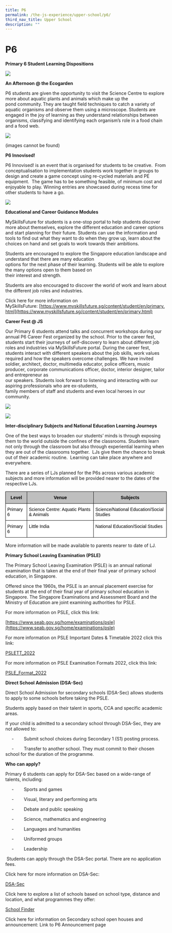 ```yaml
---
title: P6
permalink: /the-js-experience/upper-school/p6/
third_nav_title: Upper School
description: ""
---
```

# **P6**

**Primary 6 Student Learning Dispositions**

![](/images/13.png)

**An Afternoon @ the Ecogarden**

P6 students are given the opportunity to visit the Science Centre to explore more about aquatic plants and animals which make up the  
pond community. They are taught field techniques to catch a variety of aquatic organisms and observe them using  a microscope. Students are engaged in the joy of learning as they understand relationships between organisms, classifying and  identifying each organism’s role in a food chain and a food web.

![](/images/14.jpg)

(images cannot be found)

**P6 Innovised!**  

P6 Innovised! is an event that is organised for students to be creative.  From conceptualisation to implementation students work together in groups to design and create a game concept using re-cycled materials and PE equipment.  The game has to be something feasible, of minimum cost and enjoyable to play. Winning entries are showcased during recess time for other students to have a go.

![](/images/18.jpg)

**Educational and Career Guidance Modules**

MySkillsFuture for students is a one-stop portal to help students discover more about themselves, explore the  different education and career options and start planning for their future. Students can use the information and tools to find out what they want to do when they grow up, learn about the choices on hand and set goals to work towards their ambitions.

Students are encouraged to explore the Singapore education landscape and understand that there are many education  
options for the next phase of their learning. Students will be able to explore the many options open to them based on  
their interest and strength.

Students are also encouraged to discover the world of work and learn about the different job roles and industries.

Click here for more information on MySkillsFuture: [https://www.myskillsfuture.sg/content/student/en/primary.html](https://www.myskillsfuture.sg/content/student/en/primary.html)

**Career Fest @ JS**

Our Primary 6 students attend talks and concurrent workshops during our annual P6 Career Fest organized by the school. Prior to the career fest, students start their journeys of self-discovery to learn about different job roles and industries via MySkillsFuture portal. During the career fest, students interact with different speakers about the job skills, work values required and how the speakers overcome challenges. We have invited soldier, architect, doctor, multimedia educator, police officers, music producer, corporate communications officer, doctor, interior designer, tailor and entrepreneur as  
our speakers. Students look forward to listening and interacting with our aspiring professionals who are ex-students,  
family members of staff and students and even local heroes in our community.

![](/images/19.jpg)

![](/images/20.jpg)

**Inter-disciplinary Subjects and National Education Learning Journeys**

One of the best ways to broaden our students’ minds is through exposing them to the world outside the confines of the classrooms. Students learn not only through the classroom but also through experiential learning when they are out of the classrooms together.  LJs give them the chance to break out of their academic routine.  Learning can take place anywhere and everywhere.

There are a series of LJs planned for the P6s across various academic subjects and more information will be provided nearer to the dates of the respective LJs.



<table style="border-collapse:collapse;border-spacing:0" class="tg"><thead><tr><th style="background-color:#BFBFBF;border-color:#000000;border-style:solid;border-width:1px;color:#000000;font-family:Arial, sans-serif;font-size:14px;font-weight:bold;overflow:hidden;padding:10px 5px;text-align:center;vertical-align:top;word-break:normal">Level</th><th style="background-color:#BFBFBF;border-color:#000000;border-style:solid;border-width:1px;color:#000000;font-family:Arial, sans-serif;font-size:14px;font-weight:bold;overflow:hidden;padding:10px 5px;text-align:center;vertical-align:top;word-break:normal">Venue</th><th style="background-color:#BFBFBF;border-color:#000000;border-style:solid;border-width:1px;color:#000000;font-family:Arial, sans-serif;font-size:14px;font-weight:bold;overflow:hidden;padding:10px 5px;text-align:center;vertical-align:top;word-break:normal">Subjects</th></tr></thead><tbody><tr><td style="background-color:#FFF;border-color:#000000;border-style:solid;border-width:1px;color:#000000;font-family:Arial, sans-serif;font-size:14px;overflow:hidden;padding:10px 5px;text-align:left;vertical-align:top;word-break:normal">Primary 6</td><td style="background-color:#FFF;border-color:#000000;border-style:solid;border-width:1px;color:#000000;font-family:Arial, sans-serif;font-size:14px;overflow:hidden;padding:10px 5px;text-align:left;vertical-align:top;word-break:normal">Science Centre: Aquatic Plants &amp; Animals</td><td style="background-color:#FFF;border-color:#000000;border-style:solid;border-width:1px;color:#000000;font-family:Arial, sans-serif;font-size:14px;overflow:hidden;padding:10px 5px;text-align:left;vertical-align:top;word-break:normal">Science/National Education/Social Studies</td></tr><tr><td style="background-color:#FFF;border-color:#000000;border-style:solid;border-width:1px;color:#000000;font-family:Arial, sans-serif;font-size:14px;overflow:hidden;padding:10px 5px;text-align:left;vertical-align:top;word-break:normal">Primary 6</td><td style="background-color:#FFF;border-color:#000000;border-style:solid;border-width:1px;color:#000000;font-family:Arial, sans-serif;font-size:14px;overflow:hidden;padding:10px 5px;text-align:left;vertical-align:top;word-break:normal">Little India</td><td style="background-color:#FFF;border-color:#000000;border-style:solid;border-width:1px;color:#000000;font-family:Arial, sans-serif;font-size:14px;overflow:hidden;padding:10px 5px;text-align:left;vertical-align:top;word-break:normal">National Education/Social Studies</td></tr></tbody></table>
More information will be made available to parents nearer to date of LJ.


**Primary School Leaving Examination (PSLE)**

The Primary School Leaving Examination (PSLE) is an annual national examination that is taken at the end of their final year of primary school education, in Singapore.

Offered since the 1960s, the PSLE is an annual placement exercise for students at the end of their final year of primary school education in Singapore. The Singapore Examinations and Assessment Board and the Ministry of Education are joint examining authorities for PSLE.

For more information on PSLE, click this link: 

[https://www.seab.gov.sg/home/examinations/psle](https://www.seab.gov.sg/home/examinations/psle)  

For more information on PSLE Important Dates & Timetable 2022 click this link:

[](https://www.seab.gov.sg/docs/default-source/examination-timetable/2022psleexamtimetable.pdf)[](https://www.seab.gov.sg/docs/default-source/examination-timetable/2022psleexamtimetable.pdf)[PSLETT\_2022](https://www.seab.gov.sg/docs/default-source/examination-timetable/2022psleexamtimetable.pdf)

For more information on PSLE Examination Formats 2022, click this link: 

[](https://www.seab.gov.sg/home/examinations/psle/psle-formats-examined-in-2022)

[PSLE\_Format\_2022](https://www.seab.gov.sg/home/examinations/psle/psle-formats-examined-in-2022)

**Direct School Admission (DSA-Sec)**

Direct School Admission for secondary schools (DSA-Sec) allows students to apply to some schools before taking the PSLE.

Students apply based on their talent in sports, CCA and specific academic areas.

If your child is admitted to a secondary school through DSA-Sec, they are not allowed to:

     -        Submit school choices during Secondary 1 (S1) posting process.

     -        Transfer to another school. They must commit to their chosen school for the duration of the programme.

**Who can apply?**

Primary 6 students can apply for DSA-Sec based on a wide-range of talents, including:

     -        Sports and games

     -        Visual, literary and performing arts

     -        Debate and public speaking

     -        Science, mathematics and engineering

     -        Languages and humanities

     -        Uniformed groups

     -        Leadership

 Students can apply through the DSA-Sec portal. There are no application fees.

Click here for more information on DSA-Sec:

[](https://www.moe.gov.sg/secondary/dsa)

[](https://beta.moe.gov.sg/secondary/dsa/)

[](https://www.moe.gov.sg/secondary/dsa)[DSA-Sec](https://www.moe.gov.sg/secondary/dsa)  

Click here to explore a list of schools based on school type, distance and location, and what programmes they offer:

[](https://www.moe.gov.sg/schoolfinder)

[](https://beta.moe.gov.sg/schoolfinder/?journey=Secondary%20school&q=*&fq=school_journey_s%3A%22Secondary%20school%22&fq=admission_types_dsa_b%3A%20true&fl=id,school_name_t,slug_s,school_active_b,address_t,postal_code_s,affiliation_note_t,merger_school_notes_t,relocated_school_note_t&sort=school_name_s%20asc)

[School Finder](https://www.moe.gov.sg/schoolfinder)

Click here for information on Secondary school open houses and announcement: Link to P6 Announcement page